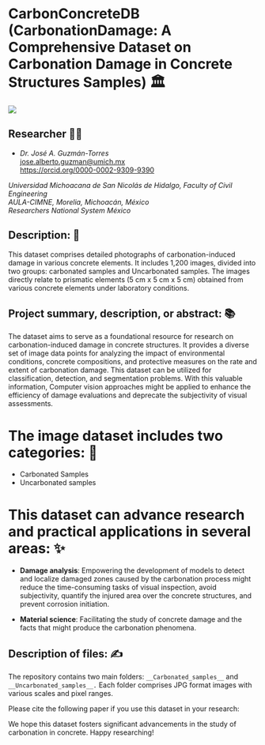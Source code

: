 # CarbonConcreteDB (CarbonationDamage: A Comprehensive Dataset on Carbonation Damage in Concrete Structures Samples) 🏛️
![](CarbonationOverview.png)

## Researcher 🧑‍🔬
- *Dr. José A. Guzmán-Torres* <br />
jose.alberto.guzman@umich.mx <br />
https://orcid.org/0000-0002-9309-9390

*Universidad Michoacana de San Nicolás de Hidalgo, Faculty of Civil Engineering* <br />
*AULA-CIMNE, Morelia, Michoacán, México* <br />
*Researchers National System México*

## Description: 📝
This dataset comprises detailed photographs of carbonation-induced damage in various concrete elements. It includes 1,200 images, divided into two groups: carbonated samples and Uncarbonated samples. The images directly relate to prismatic elements  (5 cm x 5 cm x 5 cm) obtained from various concrete elements under laboratory conditions.

## Project summary, description, or abstract: 📚

The dataset aims to serve as a foundational resource for research on carbonation-induced damage in concrete structures. It provides a diverse set of image data points for analyzing the impact of environmental conditions, concrete compositions, and protective measures on the rate and extent of carbonation damage. This dataset can be utilized for classification, detection, and segmentation problems. With this valuable information, Computer vision approaches might be applied to enhance the efficiency of damage evaluations and deprecate the subjectivity of visual assessments.

# The image dataset includes two categories: 🔬

- Carbonated Samples
- Uncarbonated samples

# This dataset can advance research and practical applications in several areas: ✨

- **Damage analysis**: Empowering the development of models to detect and localize damaged zones caused by the carbonation process might reduce the time-consuming tasks of visual inspection, avoid subjectivity, quantify the injured area over the concrete structures, and prevent corrosion initiation.

- **Material science**: Facilitating the study of concrete damage and the facts that might produce the carbonation phenomena.

## Description of files: ✍️
The repository contains two main folders: `__Carbonated_samples__` and `__Uncarbonated_samples__.`
Each folder comprises JPG format images with various scales and pixel ranges.

Please cite the following paper if you use this dataset in your research:

We hope this dataset fosters significant advancements in the study of carbonation in concrete. Happy researching!
